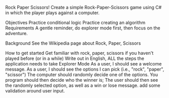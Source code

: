 Rock Paper Scissors!
Create a simple Rock-Paper-Scissors game using C# in which the player plays against a computer.

Objectives
Practice conditional logic
Practice creating an algorithm
Requirements
A gentle reminder, do explorer mode first, then focus on the adventure.

Background
See the Wikipedia page about Rock, Paper, Scissors

How to get started
Get familiar with rock, paper, scissors if you haven't played before (or in a while)
Write out in English, ALL the steps the application needs to take
Explorer Mode
As a user, I should see a welcome message.
As a user, I should see the options I can pick (i.e., "rock", "paper", "scissor")
The computer should randomly decide one of the options.
You program should then decide who the winner is;
The user should then see the randomly selected option, as well as a win or lose message.
add some validation around user input.
